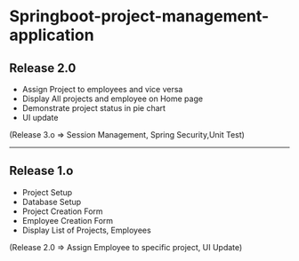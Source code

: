 # Springboot-project-management-application

## Release 2.0

- Assign Project to employees and vice versa
- Display All projects and employee on Home page
- Demonstrate project status in pie chart
- UI update

(Release 3.o =>  Session Management, Spring Security,Unit Test)





------------------------------
## Release 1.o

- Project Setup
- Database Setup
- Project Creation Form
- Employee Creation Form
- Display List of Projects, Employees

(Release 2.0 => Assign Employee to specific project, UI Update)